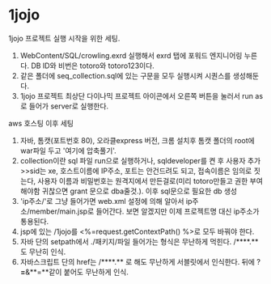 # 1jojo

1jojo 프로젝트 실행 시작을 위한 세팅.

1. WebContent/SQL/crowling.exrd 실행해서 exrd 탭에 포워드 엔지니어링 누른다. DB ID와 비번은 totoro와 totoro123이다.
2. 같은 폴더에 seq_collection.sql에 있는 구문을 모두 실행시켜 시퀀스를 생성해둔다.
3. 1jojo 프로젝트 최상단 다이나믹 프로젝트 아이콘에서 오른쪽 버튼을 눌러서 run as 로 들어가 server로 실행한다.

aws 호스팅 이후 세팅
1. 자바, 톰캣(포트번호 80), 오라클express 버전, 크롬 설치후 톰캣 폴더의 root에 war파일 두고 '여기에 압축풀기'.
2. collection이란 sql 파일 run으로 실행하거나, sqldeveloper를 켠 후 사용자 추가>>sid는 xe, 호스트이름에 IP주소, 포트는 안건드려도 되고, 접속이름은 임의로 짓는다, 사용자 이름과 비밀번호는 원격지에서 만든걸로(미리 totoro만들고 권한 부여해야함 귀찮으면 grant 문으로 dba줄것.). 이후 sql문으로 필요한 db 생성
3. 'ip주소/'로 그냥 들어가면 web.xml 설정에 의해 알아서 ip주소/member/main.jsp로 들어간다. 보면 알겠지만 이제 프로젝트명 대신 ip주소가 통용된다.
4. jsp에 있는 /1jojo를 <%=request.getContextPath() %>로 모두 바꿔야 한다.
5. 자바 단의 setpath에서 ./패키지/파일 들어가는 형식은 무난하게 먹힌다.  /****.**도 무난히 인식.
6. 자바스크립트 단의 href는 /****.** 로 해도 무난하게 서블릿에서 인식한다. 뒤에 ?**=**&**=**같이 붙어도 무난하게 인식.


